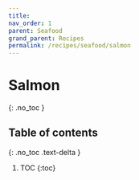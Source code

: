 ```yaml
---
title:
nav_order: 1
parent: Seafood
grand_parent: Recipes
permalink: /recipes/seafood/salmon
---
```


# Salmon
{: .no_toc }

## Table of contents
{: .no_toc .text-delta }

1. TOC
{:toc}